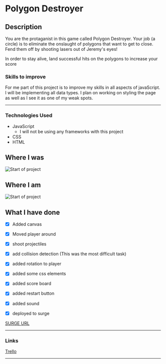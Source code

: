  
# Polygon Destroyer

## Description

You are the protaganist in this game called Polygon Destroyer. Your job (a circle) is to eliminate the onslaught of polygons that want to get to close. Fend them off by shooting lasers out of Jeremy's eyes!

In order to stay alive, land successful hits on the polygons to increase your score

### Skills to improve

For me part of this project is to improve my skills in all aspects of javaScript. I will be implementing all data types. I plan on working on styling the page as well as I see it as one of my weak spots. 

***

### Technologies Used

- JavaScript
    - I will not be using any frameworks with this project
- CSS
- HTML



## Where I was

![Start of project](https://i.imgur.com/uRt9awE.gif)

## Where I am

![Start of project](https://i.imgur.com/6dSosNk.gif)



## What I have done

- [x] Added canvas

- [x] Moved player around

- [x] shoot projectiles

- [x] add collision detection (This was the most difficult task)

- [x] added rotation to player

- [x] added some css elements

- [x] added score board

- [x] added restart button

- [x] added sound

- [x] deployed to surge

[SURGE URL](bashful-respect.surge.sh)



***

### Links

[Trello](https://trello.com/b/KY8w8kvw/bulbasaur)

***
